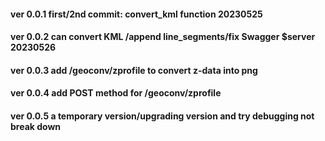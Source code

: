 #### ver 0.0.1 first/2nd commit: convert_kml function 20230525

#### ver 0.0.2 can convert KML <Folder>/append line_segments/fix Swagger $server 20230526

#### ver 0.0.3 add /geoconv/zprofile to convert z-data into png

#### ver 0.0.4 add POST method for /geoconv/zprofile

#### ver 0.0.5 a temporary version/upgrading version and try debugging not break down
